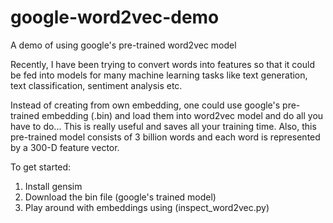 # google-word2vec-demo
A demo of using google's pre-trained word2vec model

Recently, I have been trying to convert words into features so that it could be fed into models for many machine learning tasks
like text generation, text classification, sentiment analysis etc.

Instead of creating from own embedding, one could use google's pre-trained embedding (.bin) and load them into word2vec model and do all you have to do... This is really useful and saves all your training time. Also, this pre-trained model consists of 3 billion words and each word is represented by a 300-D feature vector.

To get started:

1) Install gensim
2) Download the  bin file (google's trained model)
3) Play around with embeddings using (inspect_word2vec.py)
